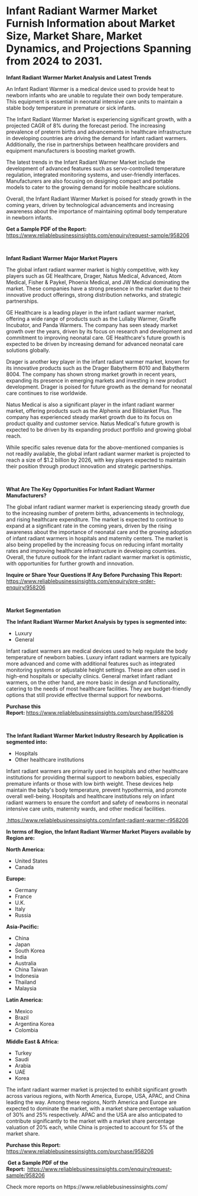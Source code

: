<p><h1>Infant Radiant Warmer Market Furnish Information about Market Size, Market Share, Market Dynamics, and Projections Spanning from 2024 to 2031.</h1></p><p><strong>Infant Radiant Warmer Market Analysis and Latest Trends</strong></p>
<p><p>An Infant Radiant Warmer is a medical device used to provide heat to newborn infants who are unable to regulate their own body temperature. This equipment is essential in neonatal intensive care units to maintain a stable body temperature in premature or sick infants.</p><p>The Infant Radiant Warmer Market is experiencing significant growth, with a projected CAGR of 8% during the forecast period. The increasing prevalence of preterm births and advancements in healthcare infrastructure in developing countries are driving the demand for infant radiant warmers. Additionally, the rise in partnerships between healthcare providers and equipment manufacturers is boosting market growth.</p><p>The latest trends in the Infant Radiant Warmer Market include the development of advanced features such as servo-controlled temperature regulation, integrated monitoring systems, and user-friendly interfaces. Manufacturers are also focusing on designing compact and portable models to cater to the growing demand for mobile healthcare solutions.</p><p>Overall, the Infant Radiant Warmer Market is poised for steady growth in the coming years, driven by technological advancements and increasing awareness about the importance of maintaining optimal body temperature in newborn infants.</p></p>
<p><strong>Get a Sample PDF of the Report:&nbsp;</strong> <a href="https://www.reliablebusinessinsights.com/enquiry/request-sample/958206">https://www.reliablebusinessinsights.com/enquiry/request-sample/958206</a></p>
<p>&nbsp;</p>
<p><strong>Infant Radiant Warmer Major Market Players</strong></p>
<p><p>The global infant radiant warmer market is highly competitive, with key players such as GE Healthcare, Drager, Natus Medical, Advanced, Atom Medical, Fisher & Paykel, Phoenix Medical, and JW Medical dominating the market. These companies have a strong presence in the market due to their innovative product offerings, strong distribution networks, and strategic partnerships.</p><p>GE Healthcare is a leading player in the infant radiant warmer market, offering a wide range of products such as the Lullaby Warmer, Giraffe Incubator, and Panda Warmers. The company has seen steady market growth over the years, driven by its focus on research and development and commitment to improving neonatal care. GE Healthcare's future growth is expected to be driven by increasing demand for advanced neonatal care solutions globally.</p><p>Drager is another key player in the infant radiant warmer market, known for its innovative products such as the Drager Babytherm 8010 and Babytherm 8004. The company has shown strong market growth in recent years, expanding its presence in emerging markets and investing in new product development. Drager is poised for future growth as the demand for neonatal care continues to rise worldwide.</p><p>Natus Medical is also a significant player in the infant radiant warmer market, offering products such as the Alphenix and Biliblanket Plus. The company has experienced steady market growth due to its focus on product quality and customer service. Natus Medical's future growth is expected to be driven by its expanding product portfolio and growing global reach.</p><p>While specific sales revenue data for the above-mentioned companies is not readily available, the global infant radiant warmer market is projected to reach a size of $1.2 billion by 2026, with key players expected to maintain their position through product innovation and strategic partnerships.</p></p>
<p>&nbsp;</p>
<p><strong>What Are The Key Opportunities For Infant Radiant Warmer Manufacturers?</strong></p>
<p><p>The global infant radiant warmer market is experiencing steady growth due to the increasing number of preterm births, advancements in technology, and rising healthcare expenditure. The market is expected to continue to expand at a significant rate in the coming years, driven by the rising awareness about the importance of neonatal care and the growing adoption of infant radiant warmers in hospitals and maternity centers. The market is also being propelled by the increasing focus on reducing infant mortality rates and improving healthcare infrastructure in developing countries. Overall, the future outlook for the infant radiant warmer market is optimistic, with opportunities for further growth and innovation.</p></p>
<p><strong>Inquire or Share Your Questions If Any Before Purchasing This Report:</strong> <a href="https://www.reliablebusinessinsights.com/enquiry/pre-order-enquiry/958206">https://www.reliablebusinessinsights.com/enquiry/pre-order-enquiry/958206</a></p>
<p>&nbsp;</p>
<p><strong>Market Segmentation</strong></p>
<p><strong>The Infant Radiant Warmer Market Analysis by types is segmented into:</strong></p>
<p><ul><li>Luxury</li><li>General</li></ul></p>
<p><p>Infant radiant warmers are medical devices used to help regulate the body temperature of newborn babies. Luxury infant radiant warmers are typically more advanced and come with additional features such as integrated monitoring systems or adjustable height settings. These are often used in high-end hospitals or specialty clinics. General market infant radiant warmers, on the other hand, are more basic in design and functionality, catering to the needs of most healthcare facilities. They are budget-friendly options that still provide effective thermal support for newborns.</p></p>
<p><strong>Purchase this Report:&nbsp;</strong><a href="https://www.reliablebusinessinsights.com/purchase/958206">https://www.reliablebusinessinsights.com/purchase/958206</a></p>
<p>&nbsp;</p>
<p><strong>The Infant Radiant Warmer Market Industry Research by Application is segmented into:</strong></p>
<p><ul><li>Hospitals</li><li>Other healthcare institutions</li></ul></p>
<p><p>Infant radiant warmers are primarily used in hospitals and other healthcare institutions for providing thermal support to newborn babies, especially premature infants or those with low birth weight. These devices help maintain the baby's body temperature, prevent hypothermia, and promote overall well-being. Hospitals and healthcare institutions rely on infant radiant warmers to ensure the comfort and safety of newborns in neonatal intensive care units, maternity wards, and other medical facilities.</p></p>
<p><a href="https://www.reliablebusinessinsights.com/infant-radiant-warmer-r958206">&nbsp;https://www.reliablebusinessinsights.com/infant-radiant-warmer-r958206</a></p>
<p><strong>In terms of Region, the Infant Radiant Warmer Market Players available by Region are:</strong></p>
<p>
    <p> <strong> North America: </strong>
        <ul>
            <li>United States</li>
            <li>Canada</li>
        </ul>
        </p> 
    <p> <strong> Europe: </strong>
        <ul>
            <li>Germany</li>
            <li>France</li>
            <li>U.K.</li>
            <li>Italy</li>
            <li>Russia</li>
        </ul>
        </p> 
    <p> <strong> Asia-Pacific: </strong>
        <ul>
            <li>China</li>
            <li>Japan</li>
            <li>South Korea</li>
            <li>India</li>
            <li>Australia</li>
            <li>China Taiwan</li>
            <li>Indonesia</li>
            <li>Thailand</li>
            <li>Malaysia</li>
        </ul>
        </p> 
    <p> <strong> Latin America: </strong>
        <ul>
            <li>Mexico</li>
            <li>Brazil</li>
            <li>Argentina Korea</li>
            <li>Colombia</li>
        </ul>
        </p> 
    <p> <strong> Middle East & Africa: </strong>
        <ul>
            <li>Turkey</li>
            <li>Saudi</li>
            <li>Arabia</li>
            <li>UAE</li>
            <li>Korea</li>
        </ul>
    </p>
    </p>
<p><p>The infant radiant warmer market is projected to exhibit significant growth across various regions, with North America, Europe, USA, APAC, and China leading the way. Among these regions, North America and Europe are expected to dominate the market, with a market share percentage valuation of 30% and 25% respectively. APAC and the USA are also anticipated to contribute significantly to the market with a market share percentage valuation of 20% each, while China is projected to account for 5% of the market share.</p></p>
<p><strong>Purchase this Report: </strong><a href="https://www.reliablebusinessinsights.com/purchase/958206">https://www.reliablebusinessinsights.com/purchase/958206</a></p>
<p>&nbsp;<strong>Get a Sample PDF of the Report:&nbsp;&nbsp;</strong><a href="https://www.reliablebusinessinsights.com/enquiry/request-sample/958206">https://www.reliablebusinessinsights.com/enquiry/request-sample/958206</a></p>
<p><strong></strong></p>
<p>Check more reports on https://www.reliablebusinessinsights.com/</p>